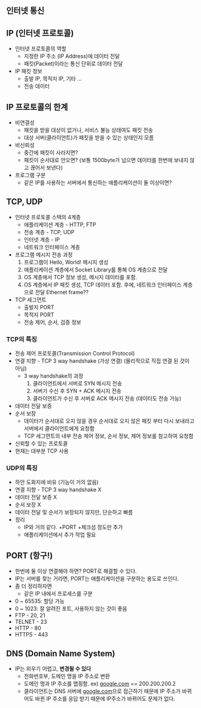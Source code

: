 ## 인터넷 통신

## IP (인터넷 프로토콜)

- 인터넷 프로토콜의 역할
    - 지정한 IP 주소 (IP Address)에 데이터 전달
    - 패킷(Packet)이라는 통신 단위로 데이터 전달
- IP 패킷 정보
    - 출발 IP, 목적지 IP, 기타 ...
    - 전송 데이터

## IP 프로토콜의 한계

- 비연결성
    - 패킷을 받을 대상이 없거나, 서비스 불능 상태여도 패킷 전송
    - 대상 서버(클라이언트)가 패킷을 받을 수 있는 상태인지 모름
- 비신뢰성
    - 중간에 패킷이 사라지면?
    - 패킷이 순서대로 안오면? (보통 1500byte가 넘으면 데이터를 한번에 보내지 않고 끊어서 보낸다)
- 프로그램 구분
    - 같은 IP를 사용하는 서버에서 통신하는 애플리케이션이 둘 이상이면?

## TCP, UDP

- 인터넷 프로토콜 스택의 4계층
    - 애플리케이션 계층 - HTTP, FTP
    - 전송 계층 - TCP, UDP
    - 인터넷 계층 - IP
    - 네트워크 인터페이스 계층
- 프로그램 메시지 전송 과정
    1. 프로그램이 Hello, World! 메시지 생성
    2. 애플리케이션 계층에서 Socket Library를 통해 OS 계층으로 전달
    3. OS 계층에서 TCP 정보 생성, 메시지 데이터를 포함.
    4. OS 계층에서 IP 패킷 생성, TCP 데이터 포함. 후에, 네트워크 인터페이스 계층으로 전달
    Ethernet frame??
- TCP 세그먼트
    - 출발지 PORT
    - 목적지 PORT
    - 전송 제어, 순서, 검증 정보

### TCP의 특징

- 전송 제어 프로토콜(Transmission Control Protocol)
- 연결 지향 - TCP 3 way handshake (가상 연결) (물리적으로 직접 연결 된 것이 아님)
    - 3 way handshake의 과정
        1. 클라이언트에서 서버로 SYN 메시지 전송
        2. 서버가 수신 후 SYN + ACK 메시지 전송
        3. 클라이언트가 수신 후 서버로 ACK 메시지 전송 (데이터도 전송 가능)
- 데이터 전달 보증
- 순서 보장
    - 데이터가 순서대로 오지 않을 경우 순서대로 오지 않은 패킷 부터 다시 보내라고 서버에서 클라이언트에게 요청함
    - TCP 세그먼트의 내부 전송 제어 정보, 순서 정보, 제어 정보를 참고하여 요청함
- 신뢰할 수 있는 프로토콜
- 현재는 대부분 TCP 사용

### UDP의 특징

- 하안 도화지에 비유 (기능이 거의 없음)
- 연결 지향 - TCP 3 way handshake X
- 데이터 전달 보증 X
- 순서 보장 X
- 데이터 전달 및 순서가 보장되지 않지만, 단순하고 빠름
- 정리
    - IP와 거의 같다. +PORT +체크섬 정도만 추가
    - 애플리케이션에서 추가 작업 필요

## PORT (항구!)

- 한번에 둘 이상 연결해야 하면? PORT로 해결할 수 있다.
- IP는 서버를 찾는 거라면, PORT는 애플리케이션을 구분하는 용도로 쓰인다.
- 좀 더 정리하자면
    - 같은 IP 내에서 프로세스를 구분
- 0 ~ 65535: 할당 가능
- 0 ~ 1023: 잘 알려진 포트, 사용하지 않는 것이 좋음
- FTP - 20, 21
- TELNET - 23
- HTTP - 80
- HTTPS - 443

## DNS (Domain Name System)

- IP는 외우기 어렵고, **변경될 수 있다**
    - 전화번호부, 도메인 명을 IP 주소로 변환
    - 도메인 명과 IP 주소를 맵핑함. ex) [google.com](http://google.com) == 200.200.200.2
    - 클라이언트는 DNS 서버에 [google.com](http://google.com)으로 접근하기 때문에 IP 주소가 바뀌어도 바뀐 IP 주소를 응답 받기 때문에 IP주소가 바뀌어도 문제가 없다.